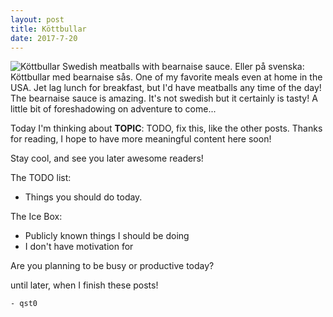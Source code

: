 ```yaml
---
layout: post
title: Köttbullar
date: 2017-7-20
---
```

![Köttbullar](http://cerealize.me/images/2017-7-20.jpg)
Swedish meatballs with bearnaise sauce. Eller på svenska:
Köttbullar med bearnaise sås.
One of my favorite meals even at home in the USA.
Jet lag lunch for breakfast, but I'd have meatballs
any time of the day! The bearnaise sauce is amazing.
It's not swedish but it certainly is tasty!
A little bit of foreshadowing on adventure to come...

Today I'm thinking about **TOPIC**:
TODO, fix this, like the other posts.
Thanks for reading, I hope to have more meaningful content here soon!

Stay cool, and see you later awesome readers!

The TODO list:
* Things you should do today.

The Ice Box:
* Publicly known things I should be doing
* I don't have motivation for

Are you planning to be busy or productive today?

until later, when I finish these posts!

`- qst0`
